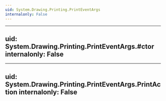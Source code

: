 ```yaml
---
uid: System.Drawing.Printing.PrintEventArgs
internalonly: False
---
```


---
uid: System.Drawing.Printing.PrintEventArgs.#ctor
internalonly: False
---

---
uid: System.Drawing.Printing.PrintEventArgs.PrintAction
internalonly: False
---
